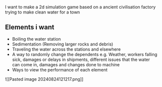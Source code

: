 I want to make a 2d simulation game based on a ancient civilisation factory trying to make clean water for a town 

Elements i want
--
- Boiling the water station
- Sedimentation (Removing larger rocks and debris)
- Traveling the water across the stations and elsewhere
- A way to randomly change the dependents e.g. Weather, workers falling sick, damages or delays in shipments, different issues that the water can come in, damages and changes done to machine
- Ways to view the performance of each element

![[Pasted image 20240824121217.png]]
